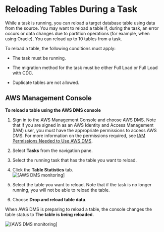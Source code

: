 # Reloading Tables During a Task<a name="CHAP_Tasks.ReloadTables"></a>

While a task is running, you can reload a target database table using data from the source\. You may want to reload a table if, during the task, an error occurs or data changes due to partition operations \(for example, when using Oracle\)\. You can reload up to 10 tables from a task\.

To reload a table, the following conditions must apply:

+ The task must be running\.

+ The migration method for the task must be either Full Load or Full Load with CDC\.

+ Duplicate tables are not allowed\.

## AWS Management Console<a name="CHAP_Tasks.ReloadTables.CON"></a>

**To reload a table using the AWS DMS console**

1. Sign in to the AWS Management Console and choose AWS DMS\. Note that if you are signed in as an AWS Identity and Access Management \(IAM\) user, you must have the appropriate permissions to access AWS DMS\. For more information on the permissions required, see [IAM Permissions Needed to Use AWS DMS](CHAP_Security.IAMPermissions.md)\.

1. Select **Tasks** from the navigation pane\. 

1. Select the running task that has the table you want to reload\. 

1. Click the **Table Statistics** tab\.  
![\[AWS DMS monitoring\]](http://docs.aws.amazon.com/dms/latest/userguide/images/datarep-reloading1.png)

1. Select the table you want to reload\. Note that if the task is no longer running, you will not be able to reload the table\.

1. Choose **Drop and reload table data**\.

When AWS DMS is preparing to reload a table, the console changes the table status to **The table is being reloaded**\.

![\[AWS DMS monitoring\]](http://docs.aws.amazon.com/dms/latest/userguide/images/datarep-reloading2.png)